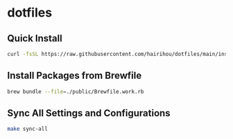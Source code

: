 # dotfiles

## Quick Install

```zsh
curl -fsSL https://raw.githubusercontent.com/hairihou/dotfiles/main/install.sh | sh
```

## Install Packages from Brewfile

```zsh
brew bundle --file=./public/Brewfile.work.rb
```

## Sync All Settings and Configurations

```zsh
make sync-all
```

<!--
``````````````````````````````````````````````````
``````````````````````````````````````````````````
``````````````````````````````````````````````````
`````` `` `` `` `` `` `` `` `` `` `` `` `` `` ````
`` ``````````````````````````````````````````` ```
```````` `` `` ```` ````` ``` `` `` `` `` `````` `
```` ``````````` ````  `` ````````````````` ``````
`````` `````` ````` g "(g"(+N g``` ```` ````` ````
```````` `` `````J N<(m1J?Y(gT?B(J``` ```` ```` ``
`` ` ``````````M-"<.v".gNJYY.e"MTTN,``````````````
``````` ```` `.H-&k=?TN..(MdBza.WHMN,`` ``` `` ```
````` ``` ````X<VU~~~_~(HJMHQ9<+WkyWN.``` ````````
`````````````.M<~  gm  _+H19<wMM+1WWR<````````` ``
`` ``` ``` (QMY`   MM   (UzX1pmzW@HXHE.` `` ``````
````````````?7(...  -  ~(ACwmWTWAAdMN#=`````` `` `
```` `` ```````~!+~    `~(7H7bHNHTMHNK```` ```````
`` `````` ```````Ml~~.-.~~~_77UUUWMkHe`` ````` ```
``````````` `````MllzzW~(+m++k~:(zW#=``````` `````
`````` `````_((+XHHHMMpWHHMMMpWHHHMXk(~```````````
```` ``` ```` `   < ! <<<<<! <<  ` `  `` `` `` ``
`````````` ```````````````````````````````````````
``````` ````````````````````````````````` ``` ````
``` ```````` ````````````````````````` ```````` ``
`````` `` ```` ```````````````````` `````` ```````
```````````````` `` ```````` `` ``````` ```` `````
`` ```` ``` ````````` `` ```````` `` ```````` `` `
-->

<!-- https://user-images.githubusercontent.com/38448411/120893176-d64b3800-c64c-11eb-827e-2d0f96f3088b.jpeg -->
<!-- T8pcHI1j -->
